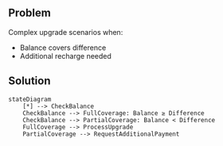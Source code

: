 

## Problem
Complex upgrade scenarios when:
- Balance covers difference
- Additional recharge needed

## Solution
```mermaid
stateDiagram
    [*] --> CheckBalance
    CheckBalance --> FullCoverage: Balance ≥ Difference
    CheckBalance --> PartialCoverage: Balance < Difference
    FullCoverage --> ProcessUpgrade
    PartialCoverage --> RequestAdditionalPayment